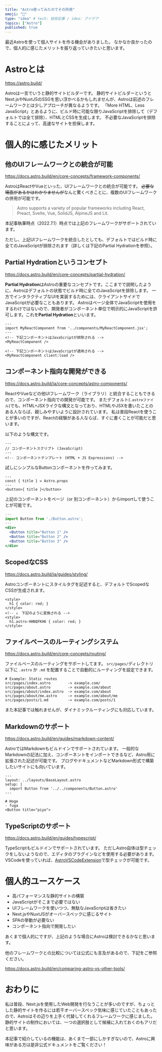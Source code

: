 ```yaml
---
title: "Astro使ってみたのでその所感"
emoji: "📑"
type: "idea" # tech: 技術記事 / idea: アイデア
topics: ["Astro"]
published: true
---
```


最近Astroを使って個人サイトを作る機会がありました。
なかなか良かったので、個人的に感じたメリットを振り返っていきたいと思います。

# Astroとは

https://astro.build/

Astroは一言でいうと静的サイトビルダーです。
静的サイトビルダーというとNext.jsやNuxtJSのSSGを思い浮かべるかもしれませんが、Astroは前述のフレームワークとは少しアプローチが異なるようです。
「More HTML、Less JavaScript」とあるように、ビルド時に可能な限りJavaScriptを排除して（デフォルトでは全て排除）、HTMLとCSSを生成します。
不必要なJavaScriptを排除することによって、高速なサイトを担保します。

# 個人的に感じたメリット

## 他のUIフレームワークとの統合が可能

https://docs.astro.build/en/core-concepts/framework-components/

AstroはReactやVueといった、UIフレームワークとの統合が可能です。
~~必要な場面があるかはわかりませんが~~なんと驚くべきことに、複数のUIフレームワークの併用が可能です。

> Astro supports a variety of popular frameworks including React, Preact, Svelte, Vue, SolidJS, AlpineJS and Lit.

本記事執筆時点（2022.7.1）時点では上記のフレームワークがサポートされています。

ただし、上記UIフレームワークを統合したとしても、デフォルトではビルド時に全てのJavaScriptが排除されます（詳しくは下記のPartial Hydrationを参照）。

## Partial Hydrationというコンセプト

https://docs.astro.build/en/core-concepts/partial-hydration/

**Partial Hydration**はAstroの重要なコンセプトです。ここまでで説明したように、Astroはデフォルトの状態でビルド時に全てのJavaScriptを排除します。
一方でインタラクティブなUIを実装するためには、クライアントサイドでJavaScriptが必要なこともあります。
Astroはページ全体でJavaScriptを使用をするわけではないので、開発者がコンポーネント単位で明示的にJavaScriptを許可します。これを**Partial Hydration**といいます。

```jsx:Partial Hydration
---
import MyReactComponent from '../components/MyReactComponent.jsx';
---
<!-- 下記コンポーネントはJavaScriptが排除される -->
<MyReactComponent />

<!-- 下記コンポーネントはJavaScriptが適用される -->
<MyReactComponent client:load />
```

## コンポーネント指向な開発ができる

https://docs.astro.build/ja/core-concepts/astro-components/

ReactやVueなどの他UIフレームワーク（ライブラリ）と統合することもできるので、コンポーネント指向での開発が可能です。
またデフォルト(`.astroファイル`)でも、HTML+JSXライクな構文となっており、HTMLやJSXを書いたことのある人ならば、親しみやすいように設計されています。
私は普段Reactを使うことが多いのですが、Reactの経験がある人ならば、すぐに書くことが可能だと思います。

以下のような構文です。
```jsx:コンポーネント構文
---
// コンポーネントスクリプト (JavaScript)
---
<!-- コンポーネントテンプレート (HTML + JS Expressions) -->
```

試しにシンプルなButtonコンポーネントを作ってみます。

```jsx:Button.astro
---
const { title } = Astro.props
---
<button>{ title }</button>
```

上記のコンポーネントをページ（or 別コンポーネント）からimportして使うことが可能です。

```jsx
---
import Button from './Button.astro';
---
<div>
  <Button title="Button 1" />
  <Button title="Button 2" />
  <Button title="Button 3" />
</div>
```

## ScopedなCSS

https://docs.astro.build/ja/guides/styling/

Astroコンポーネントにスタイルタグを記述すると、デフォルトでScopedなCSSが生成されます。

```html:Scoped CSS
<style>
  h1 { color: red; }
</style>
<!-- ↓　下記のように変換される -->
<style>
  h1.astro-HHNQFKH6 { color: red; }
</style>
```

## ファイルベースのルーティングシステム

https://docs.astro.build/en/core-concepts/routing/

ファイルベースのルーティングをサポートしてます。
`src/pages/`ディレクトリ以下に `.astro` か `.md` を配置することで自動的にルーティングを設定できます。

```
# Example: Static routes
src/pages/index.astro        -> example.com/
src/pages/about.astro        -> example.com/about
src/pages/about/index.astro  -> example.com/about
src/pages/about/me.astro     -> example.com/about/me
src/pages/posts/1.md         -> example.com/posts/1
```

また本記事では触れませんが、ダイナミックルーティングにも対応しています。

## Markdownのサポート

https://docs.astro.build/en/guides/markdown-content/

AstroではMarkdownもビルドインでサポートされています。
一般的なMarkdownの記法に加え、コンポーネントをインポートできるなど、Astro用に拡張された記述が可能です。
ブログやドキュメントなどMarkdown形式で構築したいサイトにも向いています。

```md:markdown例
---
layout: ../layouts/BaseLayout.astro
setup: |
  import Button from '../../components/Button.astro'
---

# Hoge
- fuga
<Button title="piyo">
```

## TypeScriptのサポート

https://docs.astro.build/en/guides/typescript/

TypeScriptもビルドインでサポートされています。
ただしAstro自体は型チェックをしないようなので、エディタのプラグインなどを使用する必要があります。
VSCodeを使っていれば、[AstroVSCodeExtension](https://marketplace.visualstudio.com/items?itemName=astro-build.astro-vscode)で型チェックが可能です。

# 個人的ユースケース

- 高パフォーマンスな静的サイトの構築
- JavaScriptがそこまで必要ではない
- UIフレームワークを使いつつ、無駄なJavaScriptは省きたい
- Next.jsやNuxtJSがオーバースペックに感じるサイト
- SPAの挙動が必要ない
- コンポーネント指向で開発したい

あくまで個人的にですが、上記のような場合にAstroは検討できるかなと思います。

他のフレームワークとの比較については公式にも言及があるので、下記をご参照ください。

https://docs.astro.build/en/comparing-astro-vs-other-tools/

# おわりに

私は普段、Next.jsを使用したWeb開発を行なうことが多いのですが、ちょっとした静的サイトを作るには若干オーバースペック気味に感じていたこともあったので、Astroはその辺りを上手く代替してくれるフレームワークに感じました。静的サイトの制作においては、一つの選択肢として候補に入れておくのもアリだと思います。

本記事で紹介しているの機能は、あくまで一部にしかすぎないので、Astroに興味がある方は是非公式ドキュメントをご覧ください！